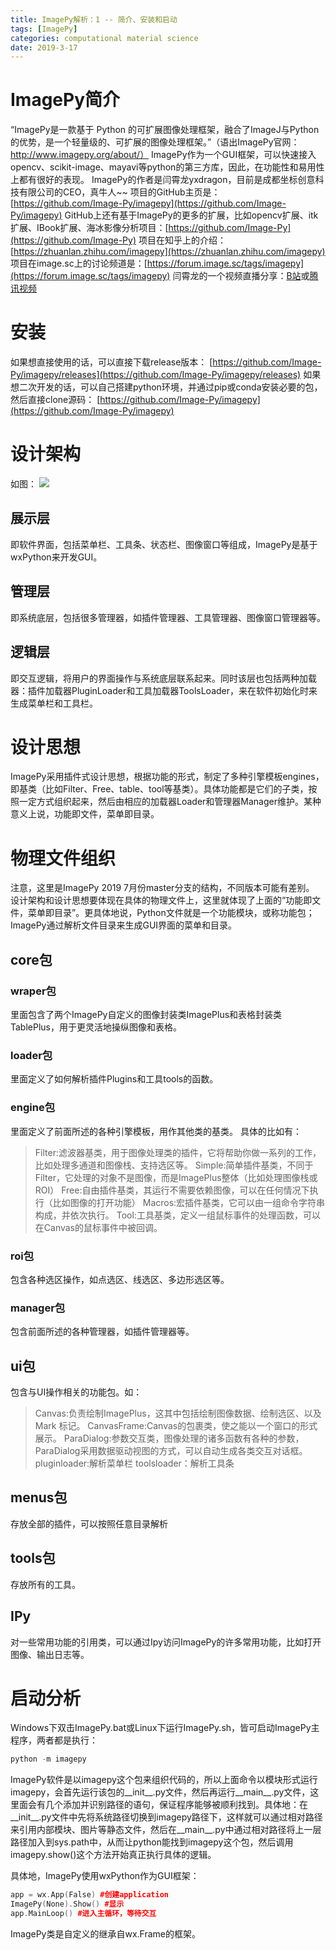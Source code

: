 ```yaml
---
title: ImagePy解析：1 -- 简介、安装和启动
tags: [ImagePy]
categories: computational material science 
date: 2019-3-17
---
```

# ImagePy简介
“ImagePy是一款基于 Python 的可扩展图像处理框架，融合了ImageJ与Python的优势，是一个轻量级的、可扩展的图像处理框架。”（语出ImagePy官网：http://www.imagepy.org/about/）
ImagePy作为一个GUI框架，可以快速接入opencv、scikit-image、mayavi等python的第三方库，因此，在功能性和易用性上都有很好的表现。
ImagePy的作者是闫霄龙yxdragon，目前是成都坐标创意科技有限公司的CEO，真牛人~~
项目的GitHub主页是：[https://github.com/Image-Py/imagepy](https://github.com/Image-Py/imagepy)
GitHub上还有基于ImagePy的更多的扩展，比如opencv扩展、itk扩展、IBook扩展、海冰影像分析项目：[https://github.com/Image-Py](https://github.com/Image-Py)
项目在知乎上的介绍：[https://zhuanlan.zhihu.com/imagepy](https://zhuanlan.zhihu.com/imagepy)
项目在image.sc上的讨论频道是：[https://forum.image.sc/tags/imagepy](https://forum.image.sc/tags/imagepy)
闫霄龙的一个视频直播分享：[B站](https://www.bilibili.com/video/av39218282)或[腾讯视频](https://v.qq.com/x/page/b08204k4bjb.html)

# 安装
如果想直接使用的话，可以直接下载release版本：
[https://github.com/Image-Py/imagepy/releases](https://github.com/Image-Py/imagepy/releases)
如果想二次开发的话，可以自己搭建python环境，并通过pip或conda安装必要的包，然后直接clone源码：
[https://github.com/Image-Py/imagepy](https://github.com/Image-Py/imagepy)

# 设计架构
如图：
![](https://ws4.sinaimg.cn/large/006Xmmmggy1g5nhfqnr12j30qf0e20vv.jpg)

## 展示层
即软件界面，包括菜单栏、工具条、状态栏、图像窗口等组成，ImagePy是基于wxPython来开发GUI。

## 管理层
即系统底层，包括很多管理器，如插件管理器、工具管理器、图像窗口管理器等。

## 逻辑层
即交互逻辑，将用户的界面操作与系统底层联系起来。同时该层也包括两种加载器：插件加载器PluginLoader和工具加载器ToolsLoader，来在软件初始化时来生成菜单栏和工具栏。

# 设计思想
ImagePy采用插件式设计思想，根据功能的形式，制定了多种引擎模板engines，即基类（比如Filter、Free、table、tool等基类）。具体功能都是它们的子类，按照一定方式组织起来，然后由相应的加载器Loader和管理器Manager维护。某种意义上说，功能即文件，菜单即目录。

# 物理文件组织
注意，这里是ImagePy 2019 7月份master分支的结构，不同版本可能有差别。
设计架构和设计思想要体现在具体的物理文件上，这里就体现了上面的“功能即文件，菜单即目录”。更具体地说，Python文件就是一个功能模块，或称功能包；ImagePy通过解析文件目录来生成GUI界面的菜单和目录。
## core包

### wraper包
里面包含了两个ImagePy自定义的图像封装类ImagePlus和表格封装类TablePlus，用于更灵活地操纵图像和表格。
### loader包
里面定义了如何解析插件Plugins和工具tools的函数。
### engine包
里面定义了前面所述的各种引擎模板，用作其他类的基类。
具体的比如有：
> Filter:滤波器基类，用于图像处理类的插件，它将帮助你做一系列的工作，比如处理多通道和图像栈、支持选区等。
> Simple:简单插件基类，不同于Filter，它处理的对象不是图像，而是ImagePlus整体（比如处理图像栈或 ROI）
> Free:自由插件基类，其运行不需要依赖图像，可以在任何情况下执行（比如图像的打开功能）
> Macros:宏插件基类，它可以由一组命令字符串构成，并依次执行。
> Tool:工具基类，定义一组鼠标事件的处理函数，可以在Canvas的鼠标事件中被回调。

### roi包
包含各种选区操作，如点选区、线选区、多边形选区等。

### manager包
包含前面所述的各种管理器，如插件管理器等。

## ui包
包含与UI操作相关的功能包。如：
> Canvas:负责绘制ImagePlus，这其中包括绘制图像数据、绘制选区、以及 Mark 标记。
> CanvasFrame:Canvas的包裹类，使之能以一个窗口的形式展示。
> ParaDialog:参数交互类，图像处理的诸多函数有各种的参数，ParaDialog采用数据驱动视图的方式，可以自动生成各类交互对话框。
> pluginloader:解析菜单栏
> toolsloader：解析工具条

## menus包
存放全部的插件，可以按照任意目录解析

## tools包
存放所有的工具。

## IPy
对一些常用功能的引用类，可以通过Ipy访问ImagePy的许多常用功能，比如打开图像、输出日志等。


# 启动分析
Windows下双击ImagePy.bat或Linux下运行ImagePy.sh，皆可启动ImagePy主程序，两者都是执行：

```cpp
python -m imagepy
```
ImagePy软件是以imagepy这个包来组织代码的，所以上面命令以模块形式运行imagepy，会首先运行该包的__init__.py文件，然后再运行__main__.py文件，这里面会有几个添加并识别路径的语句，保证程序能够被顺利找到。具体地：在__init__.py文件中先将系统路径切换到imagepy路径下，这样就可以通过相对路径来引用内部模块、图片等静态文件，然后在__main__.py中通过相对路径将上一层路径加入到sys.path中，从而让python能找到imagepy这个包，然后调用imagepy.show()这个方法开始真正执行具体的逻辑。

具体地，ImagePy使用wxPython作为GUI框架：

```cpp
app = wx.App(False) #创建application
ImagePy(None).Show() #显示
app.MainLoop() #进入主循环，等待交互

```

ImagePy类是自定义的继承自wx.Frame的框架。
